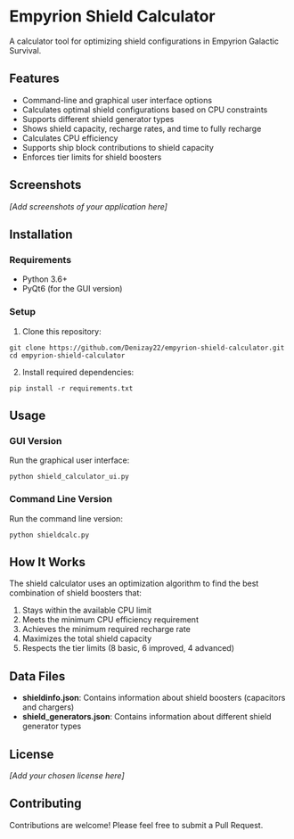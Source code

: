 # Empyrion Shield Calculator

A calculator tool for optimizing shield configurations in Empyrion Galactic Survival.

## Features

- Command-line and graphical user interface options
- Calculates optimal shield configurations based on CPU constraints
- Supports different shield generator types
- Shows shield capacity, recharge rates, and time to fully recharge
- Calculates CPU efficiency
- Supports ship block contributions to shield capacity
- Enforces tier limits for shield boosters

## Screenshots

*[Add screenshots of your application here]*

## Installation

### Requirements

- Python 3.6+
- PyQt6 (for the GUI version)

### Setup

1. Clone this repository:
```
git clone https://github.com/Denizay22/empyrion-shield-calculator.git
cd empyrion-shield-calculator
```

2. Install required dependencies:
```
pip install -r requirements.txt
```

## Usage

### GUI Version

Run the graphical user interface:
```
python shield_calculator_ui.py
```

### Command Line Version

Run the command line version:
```
python shieldcalc.py
```

## How It Works

The shield calculator uses an optimization algorithm to find the best combination of shield boosters that:
1. Stays within the available CPU limit
2. Meets the minimum CPU efficiency requirement
3. Achieves the minimum required recharge rate
4. Maximizes the total shield capacity
5. Respects the tier limits (8 basic, 6 improved, 4 advanced)

## Data Files

- **shieldinfo.json**: Contains information about shield boosters (capacitors and chargers)
- **shield_generators.json**: Contains information about different shield generator types

## License

*[Add your chosen license here]*

## Contributing

Contributions are welcome! Please feel free to submit a Pull Request.
